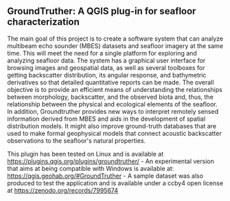 ## GroundTruther: A QGIS plug-in for seafloor characterization



The main goal of this project is to create a software system that can analyze multibeam echo sounder (MBES) datasets and seafloor imagery at the same time. This will meet the need for a single platform for exploring and analyzing seafloor data. The system has a graphical user interface for browsing images and geospatial data, as well as several toolboxes for getting backscatter distribution, its angular response, and bathymetric derivatives so that detailed quantitative reports can be made.
The overall objective is to provide an efficient means of understanding the relationships between morphology, backscatter, and the observed biota and, thus, the relationship between the physical and ecological elements of the seafloor. In addition, Groundtruther provides new ways to interpret remotely sensed information derived from MBES and aids in the development of spatial distribution models. It might also improve ground-truth databases that are used to make formal geophysical models that connect acoustic backscatter observations to the seafloor's natural properties.

This plugin has been tested on Linux and is available at https://plugins.qgis.org/plugins/groundtruther/ - An experimental version that aims at being compatible with Windows is available at:  https://qgis.geohab.org/#GroundTruther - A sample dataset was also produced to test the application and is available under a ccby4 open license at https://zenodo.org/records/7995674 
